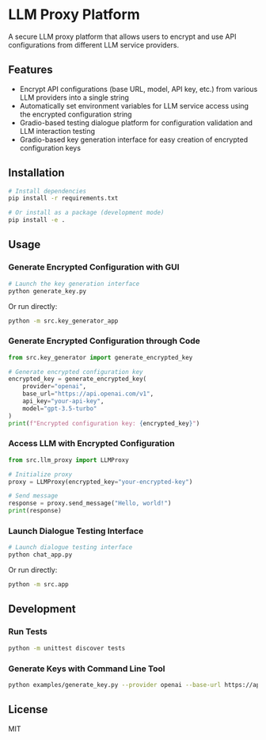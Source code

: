# LLM Proxy Platform

A secure LLM proxy platform that allows users to encrypt and use API configurations from different LLM service providers.

## Features

- Encrypt API configurations (base URL, model, API key, etc.) from various LLM providers into a single string
- Automatically set environment variables for LLM service access using the encrypted configuration string
- Gradio-based testing dialogue platform for configuration validation and LLM interaction testing
- Gradio-based key generation interface for easy creation of encrypted configuration keys

## Installation

```bash
# Install dependencies
pip install -r requirements.txt

# Or install as a package (development mode)
pip install -e .
```

## Usage

### Generate Encrypted Configuration with GUI

```bash
# Launch the key generation interface
python generate_key.py
```

Or run directly:

```bash
python -m src.key_generator_app
```

### Generate Encrypted Configuration through Code

```python
from src.key_generator import generate_encrypted_key

# Generate encrypted configuration key
encrypted_key = generate_encrypted_key(
    provider="openai",
    base_url="https://api.openai.com/v1",
    api_key="your-api-key",
    model="gpt-3.5-turbo"
)
print(f"Encrypted configuration key: {encrypted_key}")
```

### Access LLM with Encrypted Configuration

```python
from src.llm_proxy import LLMProxy

# Initialize proxy
proxy = LLMProxy(encrypted_key="your-encrypted-key")

# Send message
response = proxy.send_message("Hello, world!")
print(response)
```

### Launch Dialogue Testing Interface

```bash
# Launch dialogue testing interface
python chat_app.py
```

Or run directly:

```bash
python -m src.app
```

## Development

### Run Tests

```bash
python -m unittest discover tests
```

### Generate Keys with Command Line Tool

```bash
python examples/generate_key.py --provider openai --base-url https://api.openai.com/v1 --api-key your-api-key --model gpt-3.5-turbo
```

## License

MIT 